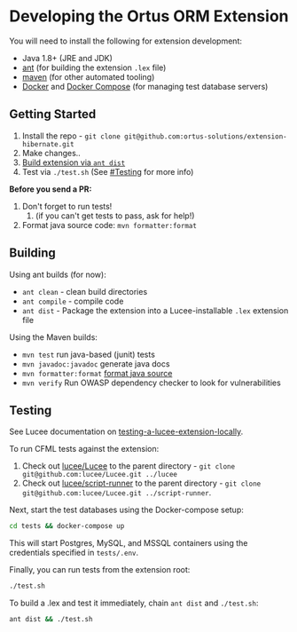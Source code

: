 # Developing the Ortus ORM Extension

You will need to install the following for extension development:

* Java 1.8+ (JRE and JDK)
* [ant](https://www.osradar.com/install-apache-ant-ubuntu-20-04/) (for building the extension `.lex` file)
* [maven](https://linuxize.com/post/how-to-install-apache-maven-on-ubuntu-20-04/) (for other automated tooling)
* [Docker](https://docs.docker.com/engine/install/) and [Docker Compose](https://docs.docker.com/compose/install/) (for managing test database servers)

## Getting Started

1. Install the repo - `git clone git@github.com:ortus-solutions/extension-hibernate.git`
2. Make changes..
3. [Build extension via `ant dist`](#building)
4. Test via `./test.sh` (See [#Testing](#testing) for more info)

**Before you send a PR:**

1. Don't forget to run tests!
   1. (if you can't get tests to pass, ask for help!)
2. Format java source code: `mvn formatter:format`

## Building

Using ant builds (for now):

* `ant clean` - clean build directories
* `ant compile` - compile code
* `ant dist` - Package the extension into a Lucee-installable `.lex` extension file

Using the Maven builds:

* `mvn test` run java-based (junit) tests
* `mvn javadoc:javadoc` generate java docs
* `mvn formatter:format` [format java source](https://code.revelc.net/formatter-maven-plugin/usage.html)
* `mvn verify` Run OWASP dependency checker to look for vulnerabilities

## Testing

See Lucee documentation on [testing-a-lucee-extension-locally](https://docs.lucee.org/guides/working-with-source/building-and-testing-extensions.html#testing-a-lucee-extension-locally).

To run CFML tests against the extension:

1. Check out [lucee/Lucee](https://github.com/lucee/lucee) to the parent directory - `git clone git@github.com:lucee/Lucee.git ../lucee`
2. Check out [lucee/script-runner](https://github.com/lucee/script-runner) to the parent directory - `git clone git@github.com:lucee/Lucee.git ../script-runner`.

Next, start the test databases using the Docker-compose setup:

```bash
cd tests && docker-compose up
```

This will start Postgres, MySQL, and MSSQL containers using the credentials specified in `tests/.env`.

Finally, you can run tests from the extension root:

```bash
./test.sh
```

To build a .lex and test it immediately, chain `ant dist` and `./test.sh`:

```bash
ant dist && ./test.sh
```
